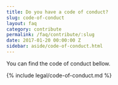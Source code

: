 ```yaml
---
title: Do you have a code of conduct?
slug: code-of-conduct
layout: faq
category: contribute
permalink: /faq/contribute/:slug
date: 2017-01-20 00:00:00 Z
sidebar: aside/code-of-conduct.html
---
```

You can find the code of conduct bellow.

{% include legal/code-of-conduct.md %}
